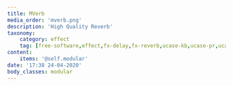 ```yaml
---
title: MVerb
media_order: 'mverb.png'
description: 'High Quality Reverb'
taxonomy:
    category: effect
    tag: [free-software,effect,fx-delay,fx-reverb,ucase-kb,ucase-pr,ucase-fx]
content:
    items: '@self.modular'
date: '17:38 24-04-2020'
body_classes: modular
---
```


